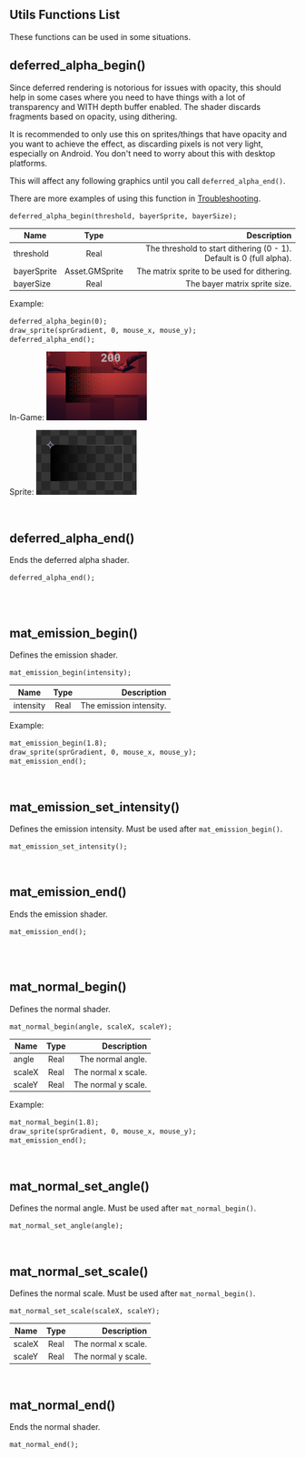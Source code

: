 
## Utils Functions List <!-- {docsify-ignore} -->

These functions can be used in some situations.  


## deferred_alpha_begin()

Since deferred rendering is notorious for issues with opacity, this should help in some cases where you need to have things with a lot of transparency and WITH depth buffer enabled. The shader discards fragments based on opacity, using dithering.  

It is recommended to only use this on sprites/things that have opacity and you want to achieve the effect, as discarding pixels is not very light, especially on Android. You don't need to worry about this with desktop platforms. 

This will affect any following graphics until you call `deferred_alpha_end()`.

There are more examples of using this function in [Troubleshooting](./pages/tutorials/troubleshooting.md).

```gml
deferred_alpha_begin(threshold, bayerSprite, bayerSize);
```

| Name | Type | Description |  
|-----------|:-----------:|-----------:|  
| threshold | Real | The threshold to start dithering (0 - 1). Default is 0 (full alpha). |  
| bayerSprite | Asset.GMSprite | The matrix sprite to be used for dithering. |  
| bayerSize | Real | The bayer matrix sprite size. |  

Example:

```gml
deferred_alpha_begin(0);
draw_sprite(sprGradient, 0, mouse_x, mouse_y);
deferred_alpha_end();
```

In-Game:
![ShadowIssue](./images/DitheringAlphaTest.png)

Sprite:
![ShadowIssue](./images/GradientSprite.png)

<br>


## deferred_alpha_end()

Ends the deferred alpha shader.  

```gml
deferred_alpha_end();
```

<br><br>




## mat_emission_begin()

Defines the emission shader. 

```gml
mat_emission_begin(intensity);
```

| Name | Type | Description |  
|-----------|:-----------:|-----------:|  
| intensity | Real | The emission intensity. |  

Example:

```gml
mat_emission_begin(1.8);
draw_sprite(sprGradient, 0, mouse_x, mouse_y);
mat_emission_end();
```

<br>


## mat_emission_set_intensity()

Defines the emission intensity. Must be used after `mat_emission_begin()`.

```gml
mat_emission_set_intensity();
```

<br>


## mat_emission_end()

Ends the emission shader.

```gml
mat_emission_end();
```

<br><br>




## mat_normal_begin()

Defines the normal shader. 

```gml
mat_normal_begin(angle, scaleX, scaleY);
```

| Name | Type | Description |  
|-----------|:-----------:|-----------:|  
| angle | Real | The normal angle. |  
| scaleX | Real | The normal x scale. |  
| scaleY | Real | The normal y scale. |  

Example:

```gml
mat_normal_begin(1.8);
draw_sprite(sprGradient, 0, mouse_x, mouse_y);
mat_emission_end();
```

<br>


## mat_normal_set_angle()

Defines the normal angle. Must be used after `mat_normal_begin()`. 

```gml
mat_normal_set_angle(angle);
```

<br>


## mat_normal_set_scale()

Defines the normal scale. Must be used after `mat_normal_begin()`. 

```gml
mat_normal_set_scale(scaleX, scaleY);
```

| Name | Type | Description |  
|-----------|:-----------:|-----------:|  
| scaleX | Real | The normal x scale. |  
| scaleY | Real | The normal y scale. |  

<br>


## mat_normal_end()

Ends the normal shader. 

```gml
mat_normal_end();
```

<br><br>


